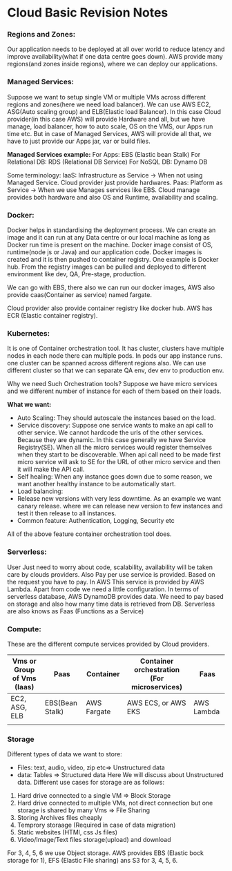 # Cloud Basic Revision Notes

### Regions and Zones: 
Our application needs to be deployed at all over world to reduce latency and improve availability(what if one data centre goes down). AWS provide many regions(and zones inside regions), where we can deploy our applications.

### Managed Services:
Suppose we want to setup single VM or multiple VMs across different regions and zones(here we need load balancer). We can use AWS EC2,  ASG(Auto scaling group) and ELB(Elastic load Balancer). In this case Cloud provider(in this case AWS) will provide Hardware and all, but we have manage, load balancer, how to auto scale, OS on the VMS, our Apps run time etc.
But in case of Managed Services, AWS will provide all that, we have to just provide our Apps jar, var or build files.

**Managed Services example:**
For Apps: EBS (Elastic bean Stalk)
For Relational DB: RDS (Relational DB Service)
For NoSQL DB: Dynamo DB

Some terminology: 
IaaS: Infrastructure as Service → When not using Managed Service. Cloud provider just provide hardwares.
Paas: Platform as Service → When we use Manages services like EBS. Cloud manage provides both hardware and also OS and Runtime, availability and scaling.

### Docker:
Docker helps in standardising the deployment process. We can create an image and it can run at any Data centre or our local machine as long as Docker run time is present on the machine.
Docker image consist of OS, runtime(node js or Java) and our application code.
Docker images is created and it is then pushed to container registry. One example is Docker hub. From the registry images can be pulled and deployed to different environment like dev, QA, Pre-stage, production.

We can go with EBS, there also we can run our docker images, AWS also provide caas(Container as service) named fargate.

Cloud provider also provide container registry like docker hub. AWS has ECR (Elastic container registry).

### Kubernetes:
It is one of Container orchestration tool. It has cluster, clusters have multiple nodes in each node there can multiple pods. In pods our app instance runs. one cluster can be spanned across different regions also.
We can use different cluster so that we can separate QA env, dev env to production env.

Why we need Such Orchestration tools?
Suppose we have micro services and we different number of instance for each of them based on their loads.

**What we want:**

- Auto Scaling: They should autoscale the instances based on the load.
- Service discovery: Suppose one service wants to make an api call to other service. We cannot hardcode the urls of the other services. Because they are dynamic. 
In this case generally we have Service Registry(SE). When all the micro services would register themselves when they start to be discoverable. When api call need to be made first micro service will ask to SE for the URL of other micro service and then it will make the API call.
- Self healing: When any instance goes down due to some reason, we want another healthy instance to be automatically start.
- Load balancing:
- Release new versions with very less downtime. As an example we want canary release. where we can release new version to few instances and test it then release to all instances.
- Common feature: Authentication, Logging, Security etc

All of the above feature container orchestration tool does.
### Serverless: 
User Just need to worry about code, scalability, availability will be taken care by clouds providers.
Also Pay per use service is provided. Based on the request you have to pay. In AWS This service is provided by AWS Lambda. Apart from code we need a little configuration.
In terms of serverless database, AWS DynamoDB provides data. We need to pay based on storage and also how many time data is retrieved from DB. 
Serverless are also knows as Faas (Functions as a Service)

### Compute:
These are the different compute services provided by Cloud providers.

| Vms or Group of Vms (Iaas) | Paas | Container | Container orchestration (For microservices) | Faas |
| --- | --- | --- | --- | --- |
| EC2, ASG, ELB | EBS(Bean Stalk) | AWS Fargate | AWS ECS, or AWS EKS  | AWS Lambda |
|  |  |  |  |  |

### Storage
Different types of data we want to store:
- Files: text, audio, video, zip etc⇒ Unstructured data
- data: Tables ⇒ Structured data
Here We will discuss about Unstructured data. Different use cases for storage are as follows:
1. Hard drive connected to a single VM ⇒ Block Storage
2. Hard drive connected to multiple VMs, not direct connection but one storage is shared by many Vms ⇒ File Sharing
3. Storing Archives files cheaply
4. Temprory storaage (Required in case of data migration)
5. Static websites (HTMl, css Js files)
6. Video/Image/Text files storage(upload) and download 

For 3, 4, 5, 6 we use Object storage.
AWS provides EBS (Elastic bock storage for 1), EFS (Elastic File sharing) ans S3 for 3, 4, 5, 6.
